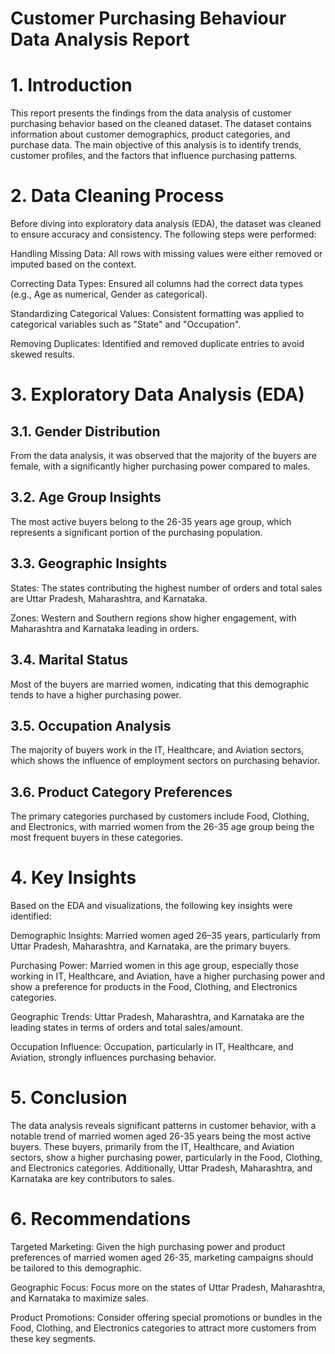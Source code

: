 # Customer Purchasing Behaviour Data Analysis Report

# 1. Introduction
This report presents the findings from the data analysis of customer purchasing behavior based on the cleaned dataset. The dataset contains information about customer demographics, product categories, and purchase data. The main objective of this analysis is to identify trends, customer profiles, and the factors that influence purchasing patterns.

# 2. Data Cleaning Process
Before diving into exploratory data analysis (EDA), the dataset was cleaned to ensure accuracy and consistency. The following steps were performed:

Handling Missing Data: All rows with missing values were either removed or imputed based on the context.

Correcting Data Types: Ensured all columns had the correct data types (e.g., Age as numerical, Gender as categorical).

Standardizing Categorical Values: Consistent formatting was applied to categorical variables such as "State" and "Occupation".

Removing Duplicates: Identified and removed duplicate entries to avoid skewed results.

# 3. Exploratory Data Analysis (EDA)
## 3.1. Gender Distribution

From the data analysis, it was observed that the majority of the buyers are female, with a significantly higher purchasing power compared to males.

## 3.2. Age Group Insights

The most active buyers belong to the 26-35 years age group, which represents a significant portion of the purchasing population.

## 3.3. Geographic Insights
  
  States: The states contributing the highest number of orders and total sales are Uttar Pradesh, Maharashtra, and Karnataka.
  
  Zones: Western and Southern regions show higher engagement, with Maharashtra and Karnataka leading in orders.
## 3.4. Marital Status

  Most of the buyers are married women, indicating that this demographic tends to have a higher purchasing power.

## 3.5. Occupation Analysis

  The majority of buyers work in the IT, Healthcare, and Aviation sectors, which shows the influence of employment sectors on purchasing behavior.

## 3.6. Product Category Preferences
  
  The primary categories purchased by customers include Food, Clothing, and Electronics, with married women from the 26-35 age group being the most frequent buyers in these categories.

# 4. Key Insights
  
  Based on the EDA and visualizations, the following key insights were identified:

  Demographic Insights: Married women aged 26–35 years, particularly from Uttar Pradesh, Maharashtra, and Karnataka, are the primary buyers.

  Purchasing Power: Married women in this age group, especially those working in IT, Healthcare, and Aviation, have a higher purchasing power and show a preference for products in the Food, Clothing, and   Electronics categories.

Geographic Trends: Uttar Pradesh, Maharashtra, and Karnataka are the leading states in terms of orders and total sales/amount.

Occupation Influence: Occupation, particularly in IT, Healthcare, and Aviation, strongly influences purchasing behavior.

# 5. Conclusion

The data analysis reveals significant patterns in customer behavior, with a notable trend of married women aged 26-35 years being the most active buyers. These buyers, primarily from the IT, Healthcare, and Aviation sectors, show a higher purchasing power, particularly in the Food, Clothing, and Electronics categories. Additionally, Uttar Pradesh, Maharashtra, and Karnataka are key contributors to sales.

# 6. Recommendations

Targeted Marketing: Given the high purchasing power and product preferences of married women aged 26-35, marketing campaigns should be tailored to this demographic.

Geographic Focus: Focus more on the states of Uttar Pradesh, Maharashtra, and Karnataka to maximize sales.

Product Promotions: Consider offering special promotions or bundles in the Food, Clothing, and Electronics categories to attract more customers from these key segments.
